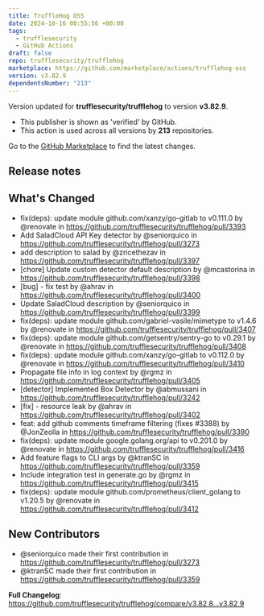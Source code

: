 ```yaml
---
title: TruffleHog OSS
date: 2024-10-16 00:55:56 +00:00
tags:
  - trufflesecurity
  - GitHub Actions
draft: false
repo: trufflesecurity/trufflehog
marketplace: https://github.com/marketplace/actions/trufflehog-oss
version: v3.82.9
dependentsNumber: "213"
---
```



Version updated for **trufflesecurity/trufflehog** to version **v3.82.9**.
- This publisher is shown as 'verified' by GitHub.
- This action is used across all versions by **213** repositories.

Go to the [GitHub Marketplace](https://github.com/marketplace/actions/trufflehog-oss) to find the latest changes.

## Release notes

## What's Changed
* fix(deps): update module github.com/xanzy/go-gitlab to v0.111.0 by @renovate in https://github.com/trufflesecurity/trufflehog/pull/3393
* Add SaladCloud API Key detector by @seniorquico in https://github.com/trufflesecurity/trufflehog/pull/3273
* add description to salad by @zricethezav in https://github.com/trufflesecurity/trufflehog/pull/3397
* [chore] Update custom detector default description by @mcastorina in https://github.com/trufflesecurity/trufflehog/pull/3398
* [bug] - fix test by @ahrav in https://github.com/trufflesecurity/trufflehog/pull/3400
* Update SaladCloud description by @seniorquico in https://github.com/trufflesecurity/trufflehog/pull/3399
* fix(deps): update module github.com/gabriel-vasile/mimetype to v1.4.6 by @renovate in https://github.com/trufflesecurity/trufflehog/pull/3407
* fix(deps): update module github.com/getsentry/sentry-go to v0.29.1 by @renovate in https://github.com/trufflesecurity/trufflehog/pull/3408
* fix(deps): update module github.com/xanzy/go-gitlab to v0.112.0 by @renovate in https://github.com/trufflesecurity/trufflehog/pull/3410
* Propagate file info in log context by @rgmz in https://github.com/trufflesecurity/trufflehog/pull/3405
* [detector] Implemented Box Detector by @abmussani in https://github.com/trufflesecurity/trufflehog/pull/3242
* [fix] - resource leak by @ahrav in https://github.com/trufflesecurity/trufflehog/pull/3402
* feat: add github comments timeframe filtering (fixes #3388) by @JonZeolla in https://github.com/trufflesecurity/trufflehog/pull/3390
* fix(deps): update module google.golang.org/api to v0.201.0 by @renovate in https://github.com/trufflesecurity/trufflehog/pull/3416
* Add feature flags to CLI args by @ktranSC in https://github.com/trufflesecurity/trufflehog/pull/3359
* Include integration test in generate.go by @rgmz in https://github.com/trufflesecurity/trufflehog/pull/3415
* fix(deps): update module github.com/prometheus/client_golang to v1.20.5 by @renovate in https://github.com/trufflesecurity/trufflehog/pull/3412

## New Contributors
* @seniorquico made their first contribution in https://github.com/trufflesecurity/trufflehog/pull/3273
* @ktranSC made their first contribution in https://github.com/trufflesecurity/trufflehog/pull/3359

**Full Changelog**: https://github.com/trufflesecurity/trufflehog/compare/v3.82.8...v3.82.9

